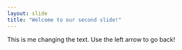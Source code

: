 ```yaml
---
layout: slide
title: "Welcome to our second slide!"
---
```

This is me changing the text.
Use the left arrow to go back!

